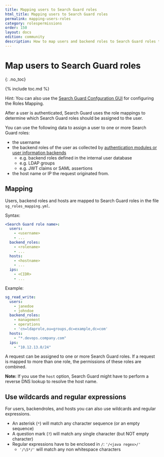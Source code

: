 ```yaml
---
title: Mapping users to Search Guard roles
html_title: Mapping users to Search Guard roles
permalink: mapping-users-roles
category: rolespermissions
order: 150
layout: docs
edition: community
description: How to map users and backend roles to Search Guard roles to implement flexible access control to an OpenSearch/Elasticsearch cluster.
---
```

<!---
Copyright 2020 floragunn GmbH
-->
# Map users to Search Guard roles
{: .no_toc}

{% include toc.md %}

Hint: You can also use the [Search Guard Confguration GUI](../_docs_configuration_changes/configuration_config_gui.md) for configuring the Roles Mapping.

After a user is authenticated, Search Guard uses the role mappings to determine which Search Guard roles should be assigned to the user.

You can use the following data to assign a user to one or more Search Guard roles:

* the username
* the backend roles of the user as collected by [authentication modules or user information backends](../docs_auth_auth/auth_auth_rest_config_overview.md)
  * e.g. backend roles defined in the internal user database
  * e.g. LDAP groups
  * e.g. JWT claims or SAML assertions
* the host name or IP the request originated from.

## Mapping

Users, backend roles and hosts are mapped to Search Guard roles in the file `sg_roles_mapping.yml`.

Syntax:

```yaml
<Search Guard role name>:
  users:
    - <username>
    - ...
  backend_roles:
    - <rolename>
    - ...
  hosts:
    - <hostname>
    - ...
  ips:
    - <CIDR>
    - ...  
```

Example:

```yaml
sg_read_write:
  users:
    - janedoe
    - johndoe
  backend_roles:
    - management
    - operations
    - 'cn=ldaprole,ou=groups,dc=example,dc=com'
  hosts:
    - "*.devops.company.com"
  ips:
    - "10.12.13.0/24"
```

A request can be assigned to one or more Search Guard roles. If a request is mapped to more than one role, the permissions of these roles are combined.

**Note:** If you use the `host` option, Search Guard might have to perform a reverse DNS lookup to resolve the host name.

## Use wildcards and regular expressions

For users, backendroles, and hosts you can also use wildcards and regular expressions.

* An asterisk (`*`) will match any character sequence (or an empty sequence)
* A question mark (`?`) will match any single character (but NOT empty character)
* Regular expressions have to be enclosed in `/`: `'/<java regex>/'`
  * `'/\S*/'` will match any non whitespace characters
